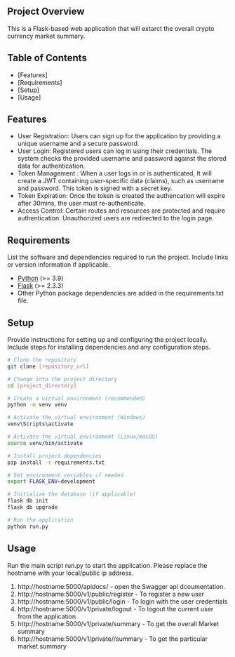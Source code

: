 ## Project Overview
This is a Flask-based web application that will extarct the overall crypto currency market summary.

## Table of Contents
- [Features]
- [Requirements]
- [Setup]
- [Usage]

## Features
- User Registration: Users can sign up for the application by providing a unique username and a secure password. 
- User Login: Registered users can log in using their credentials. The system checks the provided username and password against the stored data for authentication.
- Token Management : When a user logs in or is authenticated, It will create a JWT containing user-specific data (claims), such as username and password. This token is signed with a secret key.
- Token Expiration: Once the token is created the authencation will expire after 30mins, the user must re-authenticate.
- Access Control: Certain routes and resources are protected and require authentication. Unauthorized users are redirected to the login page. 

## Requirements
List the software and dependencies required to run the project. Include links or version information if applicable.

- [Python](https://www.python.org/) (>= 3.9)
- [Flask](https://flask.palletsprojects.com/) (>= 2.3.3)
- Other Python package dependencies are added in the requirements.txt file.

## Setup
Provide instructions for setting up and configuring the project locally. Include steps for installing dependencies and any configuration steps.

```bash
# Clone the repository
git clone [repository_url]

# Change into the project directory
cd [project_directory]

# Create a virtual environment (recommended)
python -m venv venv

# Activate the virtual environment (Windows)
venv\Scripts\activate

# Activate the virtual environment (Linux/macOS)
source venv/bin/activate

# Install project dependencies
pip install -r requirements.txt

# Set environment variables if needed
export FLASK_ENV=development

# Initialize the database (if applicable)
flask db init
flask db upgrade

# Run the application
python run.py

```
## Usage
Run the main script run.py to start the application. Please replace the hostname with your local/public ip address.

1. http://hostname:5000/apidocs/ - open the Swagger api dcoumentation.
2. http://hostname:5000/v1/public/register - To register a new user
3. http://hostname:5000/v1/public/login - To login with the user credentials
4. http://hostname:5000/v1/private/logout - To logout the current user from the application
5. http://hostname:5000/v1/private/summary - To get the overall Market summary
6. http://hostname:5000/v1/private/<market>/summary - To get the particular market summary

